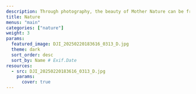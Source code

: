 ```yaml
---
description: Through photography, the beauty of Mother Nature can be frozen in time. This category celebrates the magic of our planet and beyond — from the immensity of the great outdoors, to miraculous moments in your own backyard.
title: Nature
menus: "main"
categories: ["nature"]
weight: 3
params:
  featured_image: DJI_20250220183616_0313_D.jpg
  theme: dark
  sort_order: desc
  sort_by: Name # Exif.Date
resources:
  - src: DJI_20250220183616_0313_D.jpg
    params:
      cover: true
---
```

